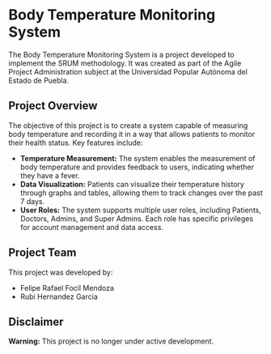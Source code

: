 # Body Temperature Monitoring System

The Body Temperature Monitoring System is a project developed to implement the SRUM methodology. It was created as part of the Agile Project Administration subject at the Universidad Popular Autónoma del Estado de Puebla.

## Project Overview

The objective of this project is to create a system capable of measuring body temperature and recording it in a way that allows patients to monitor their health status. Key features include:

- **Temperature Measurement:** The system enables the measurement of body temperature and provides feedback to users, indicating whether they have a fever.
- **Data Visualization:** Patients can visualize their temperature history through graphs and tables, allowing them to track changes over the past 7 days.
- **User Roles:** The system supports multiple user roles, including Patients, Doctors, Admins, and Super Admins. Each role has specific privileges for account management and data access.

## Project Team

This project was developed by:

- Felipe Rafael Focil Mendoza
- Rubi Hernandez Garcia

## Disclaimer

**Warning:** This project is no longer under active development.
